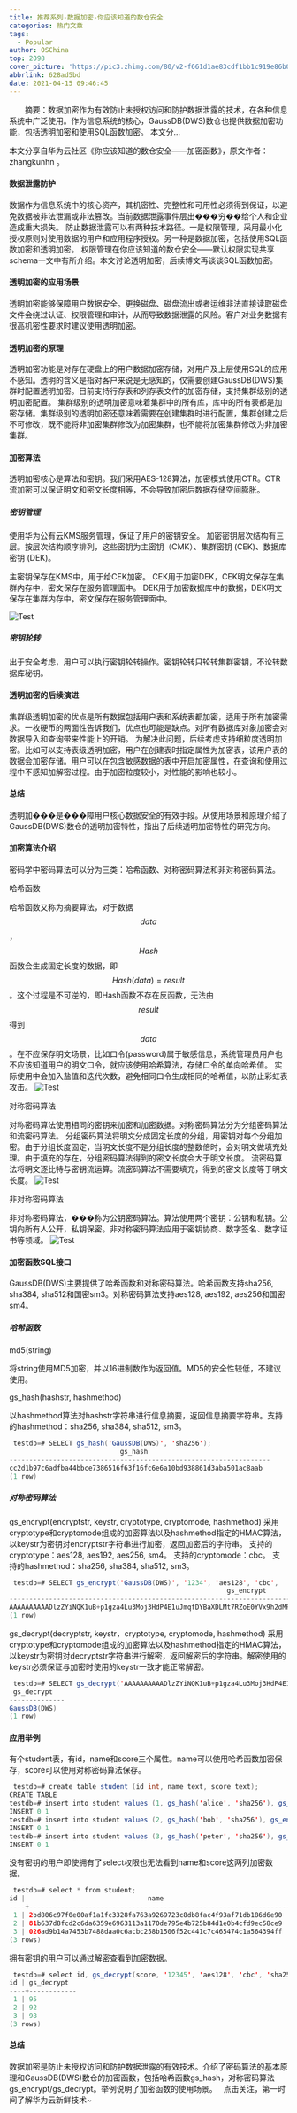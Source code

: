 ```yaml
---
title: 推荐系列-数据加密-你应该知道的数仓安全
categories: 热门文章
tags:
  - Popular
author: OSChina
top: 2098
cover_picture: 'https://pic3.zhimg.com/80/v2-f661d1ae83cdf1bb1c919e86b09892c2_720w.jpg'
abbrlink: 628ad5bd
date: 2021-04-15 09:46:45
---
```


&emsp;&emsp;摘要：数据加密作为有效防止未授权访问和防护数据泄露的技术，在各种信息系统中广泛使用。作为信息系统的核心，GaussDB(DWS)数仓也提供数据加密功能，包括透明加密和使用SQL函数加密。 本文分...
<!-- more -->

                                                                                                                                                                                         
本文分享自华为云社区《你应该知道的数仓安全——加密函数》，原文作者：zhangkunhn 。 
 
#### 数据泄露防护 
数据作为信息系统中的核心资产，其机密性、完整性和可用性必须得到保证，以避免数据被非法泄漏或非法篡改。当前数据泄露事件层出���穷��给个人和企业造成重大损失。 
防止数据泄露可以有两种技术路径。一是权限管理，采用最小化授权原则对使用数据的用户和应用程序授权。另一种是数据加密，包括使用SQL函数加密和透明加密。 权限管理在你应该知道的数仓安全——默认权限实现共享schema一文中有所介绍。本文讨论透明加密，后续博文再谈谈SQL函数加密。 
 
#### 透明加密的应用场景 
透明加密能够保障用户数据安全。更换磁盘、磁盘流出或者运维非法直接读取磁盘文件会绕过认证、权限管理和审计，从而导致数据泄露的风险。客户对业务数据有很高机密性要求时建议使用透明加密。 
 
#### 透明加密的原理 
透明加密功能是对存在硬盘上的用户数据加密存储，对用户及上层使用SQL的应用不感知。透明的含义是指对客户来说是无感知的，仅需要创建GaussDB(DWS)集群时配置透明加密。目前支持行存表和列存表文件的加密存储，支持集群级别的透明加密配置。 
集群级别的透明加密意味着集群中的所有库，库中的所有表都是加密存储。集群级别的透明加密还意味着需要在创建集群时进行配置，集群创建之后不可修改，既不能将非加密集群修改为加密集群，也不能将加密集群修改为非加密集群。 
 
#### 加密算法 
透明加密核心是算法和密钥。我们采用AES-128算法，加密模式使用CTR。CTR流加密可以保证明文和密文长度相等，不会导致加密后数据存储空间膨胀。 
 
##### 密钥管理 
使用华为公有云KMS服务管理，保证了用户的密钥安全。 加密密钥层次结构有三层。按层次结构顺序排列，这些密钥为主密钥（CMK）、集群密钥 (CEK)、数据库密钥 (DEK)。 
 
 主密钥保存在KMS中，用于给CEK加密。 
 CEK用于加密DEK，CEK明文保存在集群内存中，密文保存在服务管理面中。 
 DEK用于加密数据库中的数据，DEK明文保存在集群内存中，密文保存在服务管理面中。 
 
![Test](https://pic3.zhimg.com/80/v2-f661d1ae83cdf1bb1c919e86b09892c2_720w.jpg  '数据加密-你应该知道的数仓安全') 
 
##### 密钥轮转 
出于安全考虑，用户可以执行密钥轮转操作。密钥轮转只轮转集群密钥，不论转数据库秘钥。 
 
#### 透明加密的后续演进 
集群级透明加密的优点是所有数据包括用户表和系统表都加密，适用于所有加密需求。一枚硬币的两面性告诉我们，优点也可能是缺点。对所有数据库对象加密会对数据导入和查询带来性能上的开销。 
为解决此问题，后续考虑支持细粒度透明加密。比如可以支持表级透明加密，用户在创建表时指定属性为加密表，该用户表的数据会加密存储。用户可以在包含敏感数据的表中开启加密属性，在查询和使用过程中不感知加解密过程。由于加密粒度较小，对性能的影响也较小。 
 
#### 总结 
透明加���是���障用户核心数据安全的有效手段。从使用场景和原理介绍了GaussDB(DWS)数仓的透明加密特性，指出了后续透明加密特性的研究方向。 
 
#### 加密算法介绍 
密码学中密码算法可以分为三类：哈希函数、对称密码算法和非对称密码算法。 
 
 哈希函数 
 
哈希函数又称为摘要算法，对于数据$$data$$，$$Hash$$函数会生成固定长度的数据，即$$Hash(data)=result$$。这个过程是不可逆的，即Hash函数不存在反函数，无法由$$result$$得到$$data$$。在不应保存明文场景，比如口令(password)属于敏感信息，系统管理员用户也不应该知道用户的明文口令，就应该使用哈希算法，存储口令的单向哈希值。 
实际使用中会加入盐值和迭代次数，避免相同口令生成相同的哈希值，以防止彩虹表攻击。 
![Test](https://pic3.zhimg.com/80/v2-f661d1ae83cdf1bb1c919e86b09892c2_720w.jpg  '数据加密-你应该知道的数仓安全') 
 
 对称密码算法 
 
对称密码算法使用相同的密钥来加密和加密数据。对称密码算法分为分组密码算法和流密码算法。 
分组密码算法将明文分成固定长度的分组，用密钥对每个分组加密。由于分组长度固定，当明文长度不是分组长度的整数倍时，会对明文做填充处理。由于填充的存在，分组密码算法得到的密文长度会大于明文长度。 
流密码算法将明文逐比特与密钥流运算。流密码算法不需要填充，得到的密文长度等于明文长度。 
![Test](https://pic3.zhimg.com/80/v2-f661d1ae83cdf1bb1c919e86b09892c2_720w.jpg  '数据加密-你应该知道的数仓安全') 
 
 非对称密码算法 
 
非对称密码算法，���称为公钥密码算法。算法使用两个密钥：公钥和私钥。公钥向所有人公开，私钥保密。非对称密码算法应用于密钥协商、数字签名、数字证书等领域。 
![Test](https://pic3.zhimg.com/80/v2-f661d1ae83cdf1bb1c919e86b09892c2_720w.jpg  '数据加密-你应该知道的数仓安全') 
 
#### 加密函数SQL接口 
GaussDB(DWS)主要提供了哈希函数和对称密码算法。哈希函数支持sha256, sha384, sha512和国密sm3。对称密码算法支持aes128, aes192, aes256和国密sm4。 
 
##### 哈希函数 
 
 md5(string) 
 
将string使用MD5加密，并以16进制数作为返回值。MD5的安全性较低，不建议使用。 
 
 gs_hash(hashstr, hashmethod) 
 
以hashmethod算法对hashstr字符串进行信息摘要，返回信息摘要字符串。支持的hashmethod：sha256, sha384, sha512, sm3。 
 
  
 ```java 
  testdb=# SELECT gs_hash('GaussDB(DWS)', 'sha256');
                             gs_hash                              
------------------------------------------------------------------
 cc2d1b97c6adfba44bbce7386516f63f16fc6e6a10bd938861d3aba501ac8aab
(1 row)
  ``` 
  
 
 
##### 对称密码算法 
 
 gs_encrypt(encryptstr, keystr, cryptotype, cryptomode, hashmethod) 采用cryptotype和cryptomode组成的加密算法以及hashmethod指定的HMAC算法，以keystr为密钥对encryptstr字符串进行加密，返回加密后的字符串。 支持的cryptotype：aes128, aes192, aes256, sm4。 支持的cryptomode：cbc。 支持的hashmethod：sha256, sha384, sha512, sm3。 
 
 
  
 ```java 
  testdb=# SELECT gs_encrypt('GaussDB(DWS)', '1234', 'aes128', 'cbc',  'sha256');
                                                        gs_encrypt                                                        
--------------------------------------------------------------------------------------------------------------------------
 AAAAAAAAAADlzZYiNQK1uB+p1gza4Lu3Moj3HdP4E1uJmqfDYBaXDLMt7RZoE0YVx9h2dMRYBQ5fhFNqqM49sUkeS72o8kX5vWRQvfW3fuocGyp+b+lX9A==
(1 row)
  ``` 
  
 
 
 gs_decrypt(decryptstr, keystr，cryptotype, cryptomode, hashmethod) 采用cryptotype和cryptomode组成的加密算法以及hashmethod指定的HMAC算法，以keystr为密钥对decryptstr字符串进行解密，返回解密后的字符串。解密使用的keystr必须保证与加密时使用的keystr一致才能正常解密。 
 
 
  
 ```java 
  testdb=# SELECT gs_decrypt('AAAAAAAAAADlzZYiNQK1uB+p1gza4Lu3Moj3HdP4E1uJmqfDYBaXDLMt7RZoE0YVx9h2dMRYBQ5fhFNqqM49sUkeS72o8kX5vWRQvfW3fuocGyp+b+lX9A==', '1234', 'aes128', 'cbc',  'sha256');
  gs_decrypt  
--------------
 GaussDB(DWS)
(1 row)
  ``` 
  
 
 
#### 应用举例 
有个student表，有id，name和score三个属性。name可以使用哈希函数加密保存，score可以使用对称密码算法保存。 
 
  
 ```java 
  testdb=# create table student (id int, name text, score text);
CREATE TABLE
testdb=# insert into student values (1, gs_hash('alice', 'sha256'), gs_encrypt('95', '12345', 'aes128', 'cbc', 'sha256'));
INSERT 0 1
testdb=# insert into student values (2, gs_hash('bob', 'sha256'), gs_encrypt('92', '12345', 'aes128', 'cbc', 'sha256'));
INSERT 0 1
testdb=# insert into student values (3, gs_hash('peter', 'sha256'), gs_encrypt('98', '12345', 'aes128', 'cbc', 'sha256'));
INSERT 0 1
  ``` 
  
 
没有密钥的用户即使拥有了select权限也无法看到name和score这两列加密数据。 
 
  
 ```java 
  testdb=# select * from student;
 id |                               name                               |                                                          score                                                           
----+------------------------------------------------------------------+--------------------------------------------------------------------------------------------------------------------------
  1 | 2bd806c97f0e00af1a1fc3328fa763a9269723c8db8fac4f93af71db186d6e90 | AAAAAAAAAAB26RmKZdGciLdOM1Z0sjsHg6Qh1b8taF3cY5KDVm+faJK5AT9tjufkr3Wogj3tIpFfiIEb6+miGqPHWcmKnFsArAMoBG9pPDawGs1Qze7xGg==
  2 | 81b637d8fcd2c6da6359e6963113a1170de795e4b725b84d1e0b4cfd9ec58ce9 | AAAAAAAAAAB26RmKZdGciLdOM1Z0sjsHZOHH7URkyme6r8Hfh1k0UsVbgbREjFMkgB52w+7GtUGqGgUik07ghajSD9PMIDLd/49wBCVROm2/HSOw6jzbxA==
  3 | 026ad9b14a7453b7488daa0c6acbc258b1506f52c441c7c465474c1a564394ff | AAAAAAAAAAB26RmKZdGciLdOM1Z0sjsHwv6p/OAfDUyVULAqpaHIrYJYMcqLmQSj3K/REyavfMoKB7hgUpEPXfHRutWur37bru68jjt5XcBHFBjZeMgowA==
(3 rows)
  ``` 
  
 
拥有密钥的用户可以通过解密查看到加密数据。 
 
  
 ```java 
  testdb=# select id, gs_decrypt(score, '12345', 'aes128', 'cbc', 'sha256') from student;
 id | gs_decrypt 
----+------------
  1 | 95
  2 | 92
  3 | 98
(3 rows)
  ``` 
  
 
 
#### 总结 
数据加密是防止未授权访问和防护数据泄露的有效技术。介绍了密码算法的基本原理和GaussDB(DWS)数仓的加密函数，包括哈希函数gs_hash，对称密码算法gs_encrypt/gs_decrypt。举例说明了加密函数的使用场景。 
  
点击关注，第一时间了解华为云新鲜技术~
                                        